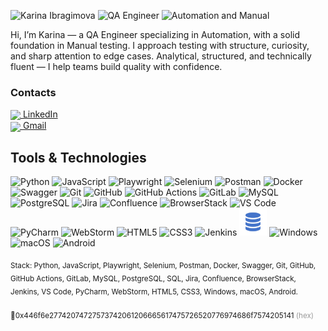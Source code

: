 <p align="left">
  <img src="https://img.shields.io/badge/-Karina%20Ibragimova-3a3a3a?style=for-the-badge&logo=github&logoColor=white" alt="Karina Ibragimova" height="45"/>
  <img src="https://img.shields.io/badge/-QA%20Engineer-557560?style=for-the-badge" alt="QA Engineer" height="45"/>
  <img src="https://img.shields.io/badge/-Automation%20%26%20Manual-c8a487?style=for-the-badge" alt="Automation and Manual" height="45"/>
</p>

Hi, I’m Karina — a QA Engineer specializing in Automation, with a solid foundation in Manual testing.
I approach testing with structure, curiosity, and sharp attention to edge cases.
Analytical, structured, and technically fluent — I help teams build quality with confidence.

### Contacts

[<img src="https://cdn.jsdelivr.net/gh/devicons/devicon/icons/linkedin/linkedin-original.svg" width="25" style="vertical-align:middle;"/> LinkedIn](https://www.linkedin.com/in/i-karina/)  
[<img src="https://www.vectorlogo.zone/logos/gmail/gmail-icon.svg" width="25" style="vertical-align:middle;"/> Gmail](mailto:karinaibragimova54@gmail.com)

##  Tools & Technologies

<p align="left">
  <img src="https://cdn.jsdelivr.net/gh/devicons/devicon/icons/python/python-original.svg" width="40" title="Python"/>
  <img src="https://cdn.jsdelivr.net/gh/devicons/devicon/icons/javascript/javascript-original.svg" width="40" title="JavaScript"/>
  <img src="https://playwright.dev/img/playwright-logo.svg" width="40" title="Playwright"/>
  <img src="https://cdn.jsdelivr.net/gh/devicons/devicon/icons/selenium/selenium-original.svg" width="40" title="Selenium"/>
  <img src="https://www.vectorlogo.zone/logos/getpostman/getpostman-icon.svg" width="40" title="Postman"/>
  <img src="https://cdn.jsdelivr.net/gh/devicons/devicon/icons/docker/docker-original.svg" width="40" title="Docker"/>
  <img src="https://cdn.simpleicons.org/swagger/85EA2D" width="40" title="Swagger"/>
  <img src="https://cdn.jsdelivr.net/gh/devicons/devicon/icons/git/git-original.svg" width="40" title="Git"/>
  <img src="https://www.vectorlogo.zone/logos/github/github-tile.svg" width="40" title="GitHub"/>
  <img src="https://cdn.jsdelivr.net/gh/devicons/devicon/icons/githubactions/githubactions-original.svg" width="40" title="GitHub Actions"/>
  <img src="https://cdn.jsdelivr.net/gh/devicons/devicon/icons/gitlab/gitlab-original.svg" width="40" title="GitLab"/>
  <img src="https://cdn.jsdelivr.net/gh/devicons/devicon/icons/mysql/mysql-original.svg" width="40" title="MySQL"/>
  <img src="https://cdn.jsdelivr.net/gh/devicons/devicon/icons/postgresql/postgresql-original.svg" width="40" title="PostgreSQL"/>
  <img src="https://cdn.jsdelivr.net/gh/devicons/devicon/icons/jira/jira-original.svg" width="40" title="Jira"/>
  <img src="https://cdn.jsdelivr.net/gh/devicons/devicon/icons/confluence/confluence-original.svg" width="40" title="Confluence"/>
  <img src="https://www.vectorlogo.zone/logos/browserstack/browserstack-icon.svg" width="40" title="BrowserStack"/>
  <img src="https://cdn.jsdelivr.net/gh/devicons/devicon/icons/vscode/vscode-original.svg" width="40" title="VS Code"/>
  <img src="https://cdn.jsdelivr.net/gh/devicons/devicon/icons/pycharm/pycharm-original.svg" width="40" title="PyCharm"/>
  <img src="https://cdn.jsdelivr.net/gh/devicons/devicon/icons/webstorm/webstorm-original.svg" width="40" title="WebStorm"/>
  <img src="https://cdn.jsdelivr.net/gh/devicons/devicon/icons/html5/html5-original.svg" width="40" title="HTML5"/>
  <img src="https://cdn.jsdelivr.net/gh/devicons/devicon/icons/css3/css3-original.svg" width="40" title="CSS3"/>
  <img src="https://upload.wikimedia.org/wikipedia/commons/e/e9/Jenkins_logo.svg" width="32" title="Jenkins"/>
  <img src="https://raw.githubusercontent.com/github/explore/80688e429a7d4ef2fca1e82350fe8e3517d3494d/topics/sql/sql.png" width="44" title="SQL"/>
  <img src="https://cdn.jsdelivr.net/gh/devicons/devicon/icons/windows8/windows8-original.svg" width="35" title="Windows"/>
  <img src="https://cdn.jsdelivr.net/gh/devicons/devicon/icons/apple/apple-original.svg" width="40" title="macOS"/>
  <img src="https://cdn.jsdelivr.net/gh/devicons/devicon/icons/android/android-original.svg" width="40" title="Android"/>

</p>

<sub>
Stack: Python, JavaScript, Playwright, Selenium, Postman, Docker, Swagger, Git, GitHub, GitHub Actions, GitLab, MySQL, PostgreSQL, SQL, Jira, Confluence, BrowserStack, Jenkins, VS Code, PyCharm, WebStorm, HTML5, CSS3, Windows, macOS, Android.
</sub>

<br/>
<br/>
<sub>🐞0x446f6e27742074727573742061206665617475726520776974686f7574205141 <span style="color:#999;">(hex)</span></sub>





